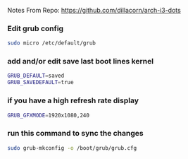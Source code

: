 Notes From Repo: https://github.com/dillacorn/arch-i3-dots

### Edit grub config

```sh
sudo micro /etc/default/grub
```

### add and/or edit save last boot lines kernel
```sh
GRUB_DEFAULT=saved
GRUB_SAVEDEFAULT=true
```

### if you have a high refresh rate display
```sh
GRUB_GFXMODE=1920x1080,240
```

### run this command to sync the changes
```sh
sudo grub-mkconfig -o /boot/grub/grub.cfg
```
